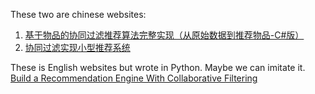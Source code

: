 These two are chinese websites:
1. [基于物品的协同过滤推荐算法完整实现（从原始数据到推荐物品-C#版）](https://www.b0c0.com/%E5%9F%BA%E4%BA%8E%E7%89%A9%E5%93%81%E7%9A%84%E5%8D%8F%E5%90%8C%E8%BF%87%E6%BB%A4%E6%8E%A8%E8%8D%90%E7%AE%97%E6%B3%95%EF%BC%88c%E5%AE%9E%E7%8E%B0%EF%BC%89/)
1. [协同过滤实现小型推荐系统](https://learnku.com/articles/19862#org4d75cf9)

These is English websites but wrote in Python. Maybe we can imitate it.
[Build a Recommendation Engine With Collaborative Filtering](https://realpython.com/build-recommendation-engine-collaborative-filtering/)

